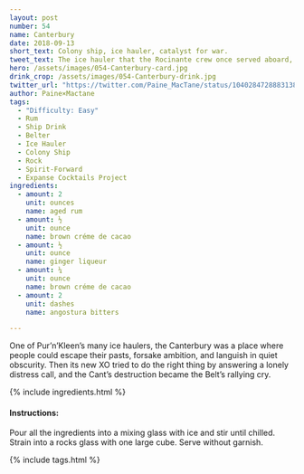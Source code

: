 ```yaml
---
layout: post
number: 54
name: Canterbury
date: 2018-09-13
short_text: Colony ship, ice hauler, catalyst for war. 
tweet_text: The ice hauler that the Rocinante crew once served aboard, each for their own reasons, before it was destroyed as part of Protogen's gambit to drive the Solar System into war.
hero: /assets/images/054-Canterbury-card.jpg
drink_crop: /assets/images/054-Canterbury-drink.jpg
twitter_url: "https://twitter.com/Paine_MacTane/status/1040284728883138561"
author: Paine×Mactane
tags:
  - "Difficulty: Easy"
  - Rum
  - Ship Drink
  - Belter
  - Ice Hauler
  - Colony Ship
  - Rock
  - Spirit-Forward
  - Expanse Cocktails Project
ingredients:
  - amount: 2
    unit: ounces
    name: aged rum
  - amount: ½
    unit: ounce
    name: brown créme de cacao
  - amount: ½
    unit: ounce
    name: ginger liqueur
  - amount: ¼
    unit: ounce
    name: brown créme de cacao
  - amount: 2
    unit: dashes
    name: angostura bitters

---
```


One of Pur’n’Kleen’s many ice haulers, the Canterbury was a place where people could escape their pasts, forsake ambition, and languish in quiet obscurity. Then its new XO tried to do the right thing by answering a lonely distress call, and the Cant’s destruction became the Belt’s rallying cry.

{% include ingredients.html %}

#### Instructions:

Pour all the ingredients into a mixing glass with ice and stir until chilled. Strain into a rocks glass with one large cube. Serve without garnish.

{% include tags.html %}
